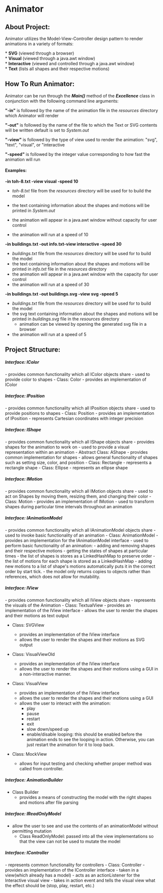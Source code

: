 <h1> Animator </h1>

<h2> About Project: </h2> 
Animator utilizes the Model-View-Controller design pattern to render animations
in a variety of formats: 
<p> 
* <b>SVG</b> (viewed through a browser)<br/>
* <b>Visual</b> (viewed through a java.awt window)<br/>
* <b>Interactive</b> (viewed and controlled through a java.awt window)<br/>
* <b>Text</b> (lists all shapes and their respective motions)
</p>

<h2> How To Run Animator: </h2> 
Animator can be run through the <i><b>Main()</b></i> method of the <i><b>Excellence</b></i> class in conjunction 
with the following command line arguments:
<p> 
<b>"-in"</b> is followed by the name of the animation file in the <i>resources</i> directory
which Animator will render<br/>

<b>"-out"</b> is followed by the name of the file to which the Text or SVG contents will be written
default is set to <i>System.out</i>

<b>"-view"</b> is followed by the type of view used to render the animation:
"svg", "text", "visual", or "interactive

<b>"-speed"</b> is followed by the integer value corresponding to how fast the animation will run
<h4> Examples: </h4>
<b>  -in toh-8.txt -view visual -speed 10</b>

- *toh-8.txt* file from the *resources* directory will be used for to build the model

- the text containing information about the shapes and motions will be printed in *System.out*
- the animation will appear in a java.awt window without capacity for user control
- the animation will run at a speed of 10

<b>  -in buildings.txt -out info.txt-view interactive -speed 30</b>

- *buildings.txt* file from the *resources* directory will be used for to build the model
- the text containing information about the shapes and motions will be printed in *info.txt* file 
in the *resources* directory
- the animation will appear in a java.awt window with the capacity for user control
- the animation will run at a speed of 30

<b>  -in buildings.txt -out buildings.svg -view svg -speed 5</b>

- *buildings.txt* file from the *resources* directory will be used for to build the model
- the svg text containing information about the shapes and motions will be printed in *buildings.svg* file
  in the *resources* directory
    - animation can be viewed by opening the generated svg file in a browser
- the animation will run at a speed of 5

</p>

<h2> Project Structure: </h2> 

<h5>Interface: IColor</h5>
- provides common functionality which all IColor objects share
- used to provide color to shapes 
- Class: Color 
    - provides an implementation of IColor
    
<h5>Interface: IPosition</h5>
- provides common functionality which all IPosition objects share
- used to provide positions to shapes 
- Class: Position 
    - provides an implementation of IPosition
    - represents Cartesian coordinates with integer precision 
    
<h5>Interface: IShape</h5>
- provides common functionality which all IShape objects share
- provides shapes for the animation to work on 
- used to provide a visual representation within an animation
- Abstract Class: AShape 
    - provides common implementation for shapes
    - allows general functionality of shapes such as setting size, color, and position 
    - Class: Rectangle
       - represents a rectangle shape 
    - Class: Ellipse 
       - represents an ellipse shape 
       
<h5>Interface: IMotion</h5> 
- provides common functionality which all IMotion objects share
- used to act on Shapes by moving them, resizing them, and changing their color 
- Class: Motion 
    - provides an implementation of IMotion 
    - used to transform shapes during particular time intervals throughout an animation 
      
<h5>Interface: IAnimationModel</h5>
- provides common functionality which all IAnimationModel objects share
- used to invoke basic functionality of an animation 
- Class: AnimationModel
    - provides an implementation for the IAnimationModel interface 
    - used to perform basic functionality of an animation: 
    - adding and removing shapes and their respective motions 
    - getting the states of shapes at particular times 
    - the list of shapes is stores as a LinkedHashMap to preserve order
    - the list of motions for each shape is stored as a LinkedHashMap
    - adding new motions to a list of shape's motions automatically puts it in the correct order 
      by start tick. 
    - the model only returns copies to objects rather than references, which does not allow for 
       mutability. 
            
                  
<h5>Interface: IView</h5> 
- provides common functionality which all IView objects share
- represents the visuals of the Animation
- Class: TextualView 
    - provides an implementation of the IView interface 
    - allows the user to render the shapes and their motions as text output
      
- Class: SVGView
    - provides an implementation of the IView interface
    - allows the user to render the shapes and their motions as SVG output
      
- Class: VisualViewOld 
    - provides an implementation of the IView interface
    - allows the user to render the shapes and their motions using a GUI
       in a non-interactive manner.
    
- Class: VisualView 
    - provides an implementation of the IView interface
    - allows the user to render the shapes and their motions using a GUI
    - allows the user to interact with the animation: 
      - play 
      - pause 
      - restart 
      - exit 
      - slow down/speed up 
      - enable/disable looping: this should be enabled 
      before the animation ends to see the looping in action.
      Otherwise, you can just restart the animation
      for it to loop back.

- Class: MockView
     - allows for input testing and checking
       whether proper method was called from controller.
        
       
<h5>Interface: AnimationBuilder</h5>

- Class Builder
    - provides a means of constructing the model
    with the right shapes and motions after file parsing
    
    
<h5>Interface: IReadOnlyModel</h5>

- allow the user to see and use the contents of an animationModel without permitting mutation 
    - Class ReadOnlyModel: 
       passed into all the view implementations so that the view can not be used to 
       mutate the model 

     
<h5>Interface: IController</h5>
- represents common functionality for controllers
- Class: Controller 
     - provides an implementation of the IController interface
     - taken in a view(which already has a model)
     - acts as an actionListener for the Interactive visual view
     - takes in action event and tells the visual view what the effect should be (stop, play, restart, etc.)
     